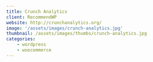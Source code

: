 ```yaml
---
title: Crunch Analytics
client: RecommendWP
website: http://crunchanalytics.org/
image: '/assets/images/crunch-analytics.jpg'
thumbnail: /assets/images/thumbs/crunch-analytics.jpg
categories:
    - wordpress
    - woocommerce
---
```

